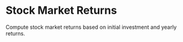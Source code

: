 # Stock Market Returns

Compute stock market returns based on initial investment and yearly returns.